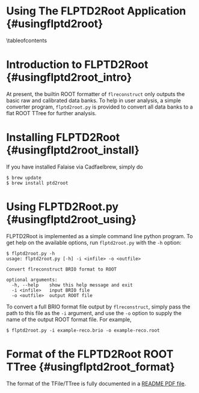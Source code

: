 Using The FLPTD2Root Application {#usingflptd2root}
================================

\tableofcontents

Introduction to FLPTD2Root {#usingflptd2root_intro}
==========================
At present, the builtin ROOT formatter of `flreconstruct` only outputs
the basic raw and calibrated data banks. To help in user analysis,
a simple converter program, `flptd2root.py` is provided to convert all
data banks to a flat ROOT TTree for further analysis.

Installing FLPTD2Root {#usingflptd2root_install}
=====================
If you have installed Falaise via Cadfaelbrew, simply do

~~~~~
$ brew update
$ brew install ptd2root
~~~~~

Using FLPTD2Root.py  {#usingflptd2root_using}
===================
FLPTD2Root is implemented as a simple command line python program.
To get help on the available options, run `flptd2root.py` with the
`-h` option:

~~~~~
$ flptd2root.py -h
usage: flptd2root.py [-h] -i <infile> -o <outfile>

Convert flreconstruct BRIO format to ROOT

optional arguments:
  -h, --help    show this help message and exit
  -i <infile>   input BRIO file
  -o <outfile>  output ROOT file
~~~~~

To convert a full BRIO format file output by `flreconstruct`, simply
pass the path to this file as the `-i` argument, and use the `-o`
option to supply the name of the output ROOT format file. For example,

~~~~~
$ flptd2root.py -i example-reco.brio -o example-reco.root
~~~~~

Format of the FLPTD2Root ROOT TTree {#usingflptd2root_format}
===================================
The format of the TFile/TTree is fully documented in a [README PDF file](https://github.com/SuperNEMO-DBD/PTD2Root/blob/develop/readme.pdf).



